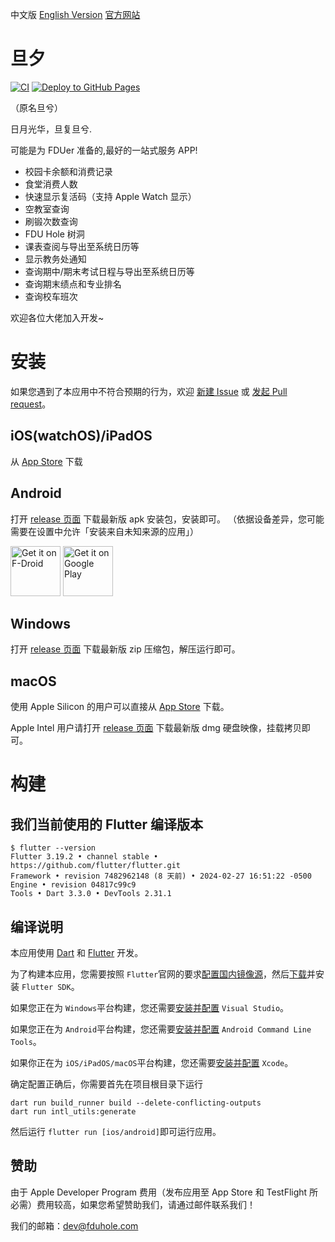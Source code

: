 中文版 [English Version](README_EN.md)
[官方网站](https://danxi.fduhole.com)

# 旦夕

[![CI](https://github.com/DanXi-Dev/DanXi/actions/workflows/ci_ios.yml/badge.svg)](https://github.com/DanXi-Dev/DanXi/actions/workflows/ci_ios.yml)
[![Deploy to GitHub Pages](https://github.com/DanXi-Dev/DanXi/actions/workflows/deploy_to_gh-pages.yml/badge.svg)](https://github.com/DanXi-Dev/DanXi/actions/workflows/deploy_to_gh-pages.yml)

（原名旦兮）

日月光华，旦复旦兮.

可能是为 FDUer 准备的,最好的一站式服务 APP!

- 校园卡余额和消费记录
- 食堂消费人数
- 快速显示复活码（支持 Apple Watch 显示）
- 空教室查询
- 刷锻次数查询
- FDU Hole 树洞
- 课表查阅与导出至系统日历等
- 显示教务处通知
- 查询期中/期末考试日程与导出至系统日历等
- 查询期末绩点和专业排名
- 查询校车班次

欢迎各位大佬加入开发~

# 安装

如果您遇到了本应用中不符合预期的行为，欢迎 [新建 Issue](https://github.com/DanXi-Dev/DanXi/issues/new/choose) 或 [发起 Pull request](https://github.com/DanXi-Dev/DanXi/compare)。

## iOS(watchOS)/iPadOS

从 [App Store](https://apps.apple.com/app/id1568629997) 下载

## Android

打开 [release 页面](https://github.com/DanXi-Dev/DanXi/releases/latest) 下载最新版 apk 安装包，安装即可。
（依据设备差异，您可能需要在设置中允许「安装来自未知来源的应用」）

[<img src="https://fdroid.gitlab.io/artwork/badge/get-it-on.png"
     alt="Get it on F-Droid"
     height="80">](https://f-droid.org/packages/io.github.danxi_dev.dan_xi/)
[<img src="https://play.google.com/intl/en_us/badges/images/generic/en-play-badge.png"
     alt="Get it on Google Play"
     height="80">](https://play.google.com/store/apps/details?id=io.github.danxi_dev.dan_xi)

## Windows

打开 [release 页面](https://github.com/DanXi-Dev/DanXi/releases/latest) 下载最新版 zip 压缩包，解压运行即可。

## macOS

使用 Apple Silicon 的用户可以直接从 [App Store](https://apps.apple.com/app/id1568629997) 下载。

Apple Intel 用户请打开 [release 页面](https://github.com/DanXi-Dev/DanXi/releases/latest) 下载最新版
dmg 硬盘映像，挂载拷贝即可。

# 构建

## 我们当前使用的 Flutter 编译版本

```shell
$ flutter --version
Flutter 3.19.2 • channel stable • https://github.com/flutter/flutter.git
Framework • revision 7482962148 (8 天前) • 2024-02-27 16:51:22 -0500
Engine • revision 04817c99c9
Tools • Dart 3.3.0 • DevTools 2.31.1
```

## 编译说明

本应用使用 [Dart](https://dart.cn/) 和 [Flutter](https://flutter.cn/) 开发。

为了构建本应用，您需要按照 `Flutter`官网的要求[配置国内镜像源](https://flutter.cn/community/china)，然后[下载](https://flutter.cn/docs/get-started/install)并安装 `Flutter SDK`。

如果您正在为 `Windows`平台构建，您还需要[安装并配置](https://visualstudio.microsoft.com/zh-hans/downloads/) `Visual Studio`。

如果您正在为 `Android`平台构建，您还需要[安装并配置](https://developer.android.google.cn/studio) `Android Command Line Tools`。

如果你正在为 `iOS/iPadOS/macOS`平台构建，您还需要[安装并配置](https://apps.apple.com/app/id497799835) `Xcode`。

确定配置正确后，你需要首先在项目根目录下运行 

```
dart run build_runner build --delete-conflicting-outputs
dart run intl_utils:generate
```

然后运行  `flutter run [ios/android]`即可运行应用。

## 赞助

由于 Apple Developer Program 费用（发布应用至 App Store 和 TestFlight 所必需）费用较高，如果您希望赞助我们，请通过邮件联系我们！

我们的邮箱：[dev@fduhole.com](mailto:dev@fduhole.com)
